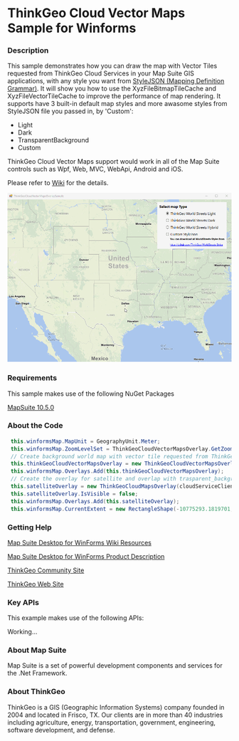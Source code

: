 # ThinkGeo Cloud Vector Maps Sample for Winforms

### Description

This sample demonstrates how you can draw the map with Vector Tiles requested from ThinkGeo Cloud Services in your Map Suite GIS applications, with any style you want from [StyleJSON (Mapping Definition Grammar)](https://wiki.thinkgeo.com/wiki/thinkgeo_stylejson). It will show you how to use the XyzFileBitmapTileCache and XyzFileVectorTileCache to improve the performance of map rendering. It supports have 3 built-in default map styles and more awasome styles from StyleJSON file you passed in, by 'Custom':
- Light
- Dark
- TransparentBackground
- Custom

ThinkGeo Cloud Vector Maps support would work in all of the Map Suite controls such as Wpf, Web, MVC, WebApi, Android and iOS.

Please refer to [Wiki](http://wiki.thinkgeo.com/wiki/map_suite_desktop_for_winforms) for the details.

![Screenshot](Screenshot.gif)

### Requirements
This sample makes use of the following NuGet Packages

[MapSuite 10.5.0](https://www.nuget.org/packages?q=ThinkGeo)

### About the Code
```csharp
 this.winformsMap.MapUnit = GeographyUnit.Meter;
 this.winformsMap.ZoomLevelSet = ThinkGeoCloudVectorMapsOverlay.GetZoomLevelSet();
 // Create background world map with vector tile requested from ThinkGeo Cloud Service.
 this.thinkGeoCloudVectorMapsOverlay = new ThinkGeoCloudVectorMapsOverlay(cloudServiceClientId, cloudServiceClientSecret);
 this.winformsMap.Overlays.Add(this.thinkGeoCloudVectorMapsOverlay);
 // Create the overlay for satellite and overlap with trasparent_background as hybrid map.
 this.satelliteOverlay = new ThinkGeoCloudMapsOverlay(cloudServiceClientId, cloudServiceClientSecret, ThinkGeoCloudMapsMapType.Aerial);
 this.satelliteOverlay.IsVisible = false;
 this.winformsMap.Overlays.Add(this.satelliteOverlay);
 this.winformsMap.CurrentExtent = new RectangleShape(-10775293.1819701, 3866499.57476108, -10774992.2111729, 3866281.90838096);
```
### Getting Help

[Map Suite Desktop for WinForms Wiki Resources](http://wiki.thinkgeo.com/wiki/map_suite_desktop_for_winforms)

[Map Suite Desktop for WinForms Product Description](https://thinkgeo.com/ui-controls#winforms-platforms)

[ThinkGeo Community Site](http://community.thinkgeo.com/)

[ThinkGeo Web Site](http://www.thinkgeo.com)

### Key APIs
This example makes use of the following APIs:

Working...


### About Map Suite
Map Suite is a set of powerful development components and services for the .Net Framework.

### About ThinkGeo
ThinkGeo is a GIS (Geographic Information Systems) company founded in 2004 and located in Frisco, TX. Our clients are in more than 40 industries including agriculture, energy, transportation, government, engineering, software development, and defense.
